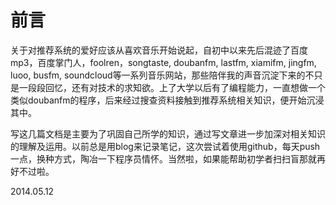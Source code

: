 # 前言

关于对推荐系统的爱好应该从喜欢音乐开始说起，自初中以来先后混迹了百度mp3，百度掌门人，foolren，songtaste, doubanfm, lastfm, xiamifm, jingfm, luoo, busfm, soundcloud等一系列音乐网站，那些陪伴我的声音沉淀下来的不只是一段段回忆，还有对技术的求知欲。上了大学以后有了编程能力，一直想做一个类似doubanfm的程序，后来经过搜查资料接触到推荐系统相关知识，便开始沉浸其中。

写这几篇文档是主要为了巩固自己所学的知识，通过写文章进一步加深对相关知识的理解及运用。以前总是用blog来记录笔记，这次尝试着使用github，每天push一点，换种方式，陶冶一下程序员情怀。当然啦，如果能帮助初学者扫扫盲那就再好不过啦。


2014.05.12
